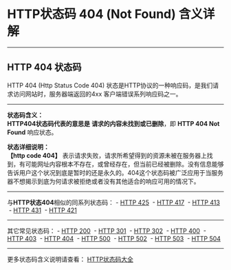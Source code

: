 # HTTP状态码 404 (Not Found) 含义详解

---

## HTTP 404 状态码

HTTP 404 (Http Status Code 404) 状态是HTTP协议的一种响应码，是我们请求访问网站时，服务器端返回的4xx 客户端错误系列响应码之一。

---

**状态码含义：**  
**HTTP404状态码代表的意思是** **请求的内容未找到或已删除**，即 **HTTP 404 Not Found** 响应状态。

**状态详细说明：**  
**【http code 404】** 表示请求失败，请求所希望得到的资源未被在服务器上找到，有可能网址内容根本不存在，或曾经存在，但当前已经被删除。没有信息能够告诉用户这个状况到底是暂时的还是永久的。404这个状态码被广泛应用于当服务器不想揭示到底为何请求被拒绝或者没有其他适合的响应可用的情况下。

  

---

与**HTTP状态404**相似的同系列状态码： - [HTTP 425](https://seo.juziseo.com/doc/http_code/425 "HTTP 425详细说明")
 - [HTTP 417](https://seo.juziseo.com/doc/http_code/417 "HTTP 417详细说明")
 - [HTTP 413](https://seo.juziseo.com/doc/http_code/413 "HTTP 413详细说明")
 - [HTTP 431](https://seo.juziseo.com/doc/http_code/431 "HTTP 431详细说明")
 - [HTTP 421](https://seo.juziseo.com/doc/http_code/421 "HTTP 421详细说明")

---

其它常见状态码： - [HTTP 200](https://seo.juziseo.com/doc/http_code/200 "HTTP 200详细说明")
 - [HTTP 301](https://seo.juziseo.com/doc/http_code/301 "HTTP 301详细说明")
 - [HTTP 302](https://seo.juziseo.com/doc/http_code/302 "HTTP 302详细说明")
 - [HTTP 400](https://seo.juziseo.com/doc/http_code/400 "HTTP 400详细说明")
 - [HTTP 403](https://seo.juziseo.com/doc/http_code/403 "HTTP 403详细说明")
 - [HTTP 404](https://seo.juziseo.com/doc/http_code/404 "HTTP 404详细说明")
 - [HTTP 500](https://seo.juziseo.com/doc/http_code/500 "HTTP 500详细说明")
 - [HTTP 502](https://seo.juziseo.com/doc/http_code/502 "HTTP 502详细说明")
 - [HTTP 503](https://seo.juziseo.com/doc/http_code/503 "HTTP 503详细说明")
 - [HTTP 504](https://seo.juziseo.com/doc/http_code/504 "HTTP 504详细说明")

---

更多状态码含义说明请查看： [HTTP状态码大全](https://seo.juziseo.com/doc/http_code/)